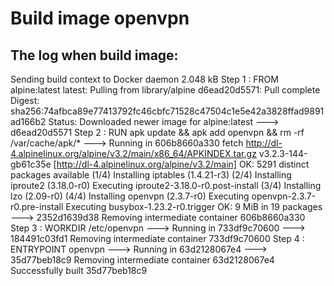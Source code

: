 # Build image openvpn


## The log when build image:

Sending build context to Docker daemon 2.048 kB
Step 1 : FROM alpine:latest
latest: Pulling from library/alpine
d6ead20d5571: Pull complete 
Digest: sha256:74afbca89e77413792fc46cbfc71528c47504c1e5e42a3828ffad9891ad166b2
Status: Downloaded newer image for alpine:latest
 ---> d6ead20d5571
Step 2 : RUN apk update && apk add 	openvpn 	&& rm -rf /var/cache/apk/*
 ---> Running in 606b8660a330
fetch http://dl-4.alpinelinux.org/alpine/v3.2/main/x86_64/APKINDEX.tar.gz
v3.2.3-144-gb61c35e [http://dl-4.alpinelinux.org/alpine/v3.2/main]
OK: 5291 distinct packages available
(1/4) Installing iptables (1.4.21-r3)
(2/4) Installing iproute2 (3.18.0-r0)
Executing iproute2-3.18.0-r0.post-install
(3/4) Installing lzo (2.09-r0)
(4/4) Installing openvpn (2.3.7-r0)
Executing openvpn-2.3.7-r0.pre-install
Executing busybox-1.23.2-r0.trigger
OK: 9 MiB in 19 packages
 ---> 2352d1639d38
Removing intermediate container 606b8660a330
Step 3 : WORKDIR /etc/openvpn
 ---> Running in 733df9c70600
 ---> 184491c03fd1
Removing intermediate container 733df9c70600
Step 4 : ENTRYPOINT openvpn
 ---> Running in 63d2128067e4
 ---> 35d77beb18c9
Removing intermediate container 63d2128067e4
Successfully built 35d77beb18c9






